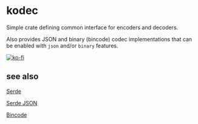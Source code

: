 # kodec
Simple crate defining common interface for encoders and decoders.

Also provides JSON and binary (bincode) codec implementations that can be enabled with `json` and/or `binary` features.

[![ko-fi](https://ko-fi.com/img/githubbutton_sm.svg)](https://ko-fi.com/O5O31JYZ4)

## see also
[Serde](https://serde.rs/)

[Serde JSON](https://github.com/serde-rs/json)

[Bincode](https://github.com/bincode-org/bincode)
